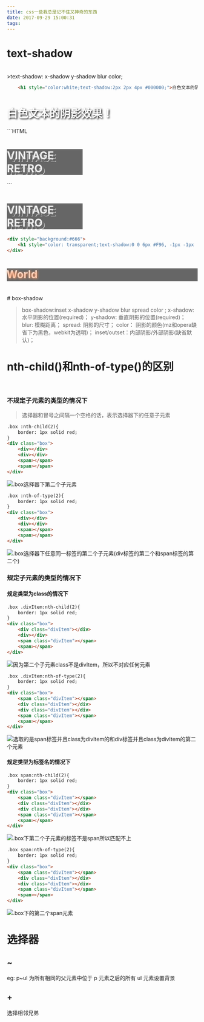 ```yaml
---
title: css一些我总是记不住又神奇的东西
date: 2017-09-29 15:00:31
tags:
---
```

# text-shadow
</br>
>text-shadow: x-shadow y-shadow blur color;

```HTML
    <h1 style="color:white;text-shadow:2px 2px 4px #000000;">白色文本的阴影效果！</h1>
```
<h1 style="color:white;text-shadow:2px 2px 4px #000000;">白色文本的阴影效果！</h1>
```HTML
<div style="background:#666;width:200px">
    <h1 style="color: #eee;text-shadow: 6px 6px 0 #666, 7px 7px 0 #eee;">VINTAGE RETRO</h1>
</div>
```
<div style="background:#666;width:200px">
    <h1 style="color: #eee;text-shadow: 6px 6px 0 #666, 7px 7px 0 #eee;">VINTAGE RETRO</h1>
</div>

```HTML
<div style="background:#666">
    <h1 style="color: transparent;text-shadow:0 0 6px #F96, -1px -1px  #FFF, 1px -1px  #444">World</h1>
</div>
```
<div style="background:#666">
    <h1 style="color: transparent;text-shadow:0 0 6px #F96, -1px -1px  #FFF, 1px -1px  #444">World</h1>
</div>
<br/>
# box-shadow
</br>

>box-shadow:inset x-shadow y-shadow blur spread color ;
x-shadow: 水平阴影的位置(required)；
y-shadow: 垂直阴影的位置(required)；
blur: 模糊距离；
spread: 阴影的尺寸；
color： 阴影的颜色(mz和opera缺省下为黑色，webkit为透明)；
inset/outset：内部阴影/外部阴影(缺省默认)；

# nth-child()和nth-of-type()的区别
</br>

### 不规定子元素的类型的情况下
>选择器和冒号之间隔一个空格的话，表示选择器下的任意子元素

```HTML
.box :nth-child(2){
    border: 1px solid red;
}
<div class="box">
    <div></div>
    <div></div>
    <span></span>
    <span></span>
</div>
```
![](/img/nth2.png '.box选择器下第二个子元素')
```HTML
.box :nth-of-type(2){
    border: 1px solid red;
}
<div class="box">
    <div></div>
    <div></div>
    <span></span>
    <span></span>
</div>
```
![](/img/nth1.png '.box选择器下任意同一标签的第二个子元素(div标签的第二个和span标签的第二个)')
### 规定子元素的类型的情况下
#### 规定类型为class的情况下
```HTML
.box .divItem:nth-child(2){
    border: 1px solid red;
}
<div class="box">
    <div class="divItem"></div>
    <div></div>
    <span class="divItem"></span>
    <span></span>
</div>
```
![](/img/nth3.png '因为第二个子元素class不是divItem，所以不对应任何元素')
```HTML
.box .divItem:nth-of-type(2){
    border: 1px solid red;
}
<div class="box">
    <span class="divItem"></span>
    <div class="divItem"></div>
    <div class="divItem"></div>
    <span class="divItem"></span>
    <span></span>
</div>
```
![](/img/nth4.png '选取的是span标签并且class为divItem的和div标签并且class为divItem的第二个元素')

#### 规定类型为标签名的情况下
```HTML
.box span:nth-child(2){
    border: 1px solid red;
}
<div class="box">
    <span class="divItem"></span>
    <div class="divItem"></div>
    <div class="divItem"></div>
    <span class="divItem"></span>
    <span></span>
</div>
```
![](/img/nth5.png '.box下第二个子元素的标签不是span所以匹配不上')
```HTML
.box span:nth-of-type(2){
    border: 1px solid red;
}
<div class="box">
    <span class="divItem"></span>
    <div class="divItem"></div>
    <div class="divItem"></div>
    <span class="divItem"></span>
    <span></span>
</div>
```
![](/img/nth6.png '.box下的第二个span元素')

# 选择器
## ~
eg: p~ul
为所有相同的父元素中位于 p 元素之后的所有 ul 元素设置背景
## +
选择相邻兄弟




